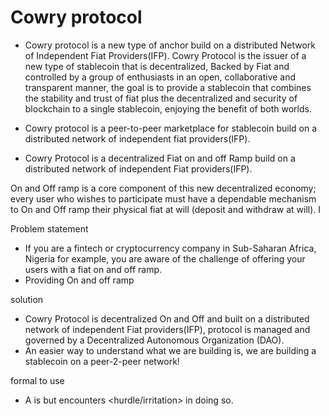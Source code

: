 # Cowry protocol


- Cowry protocol is a new type of anchor build on a distributed Network of Independent Fiat Providers(IFP). Cowry Protocol is the issuer of a new type of stablecoin that is decentralized, Backed by Fiat and controlled by a group of enthusiasts in an open, collaborative and transparent manner, the goal is to provide a stablecoin that combines the stability and trust of fiat plus the decentralized and security of blockchain to a single stablecoin, enjoying the benefit of both worlds. 

- Cowry protocol is a peer-to-peer marketplace for stablecoin build on a distributed network of independent fiat providers(IFP).

- Cowry Protocol is a decentralized Fiat on and off Ramp build on a distributed network of independent Fiat providers(IFP).


On and Off ramp is a core component of this new decentralized economy; every user who wishes to participate must have a dependable mechanism to On and Off ramp their physical fiat at will (deposit and withdraw at will). I

Problem statement
- If you are a fintech or cryptocurrency company in Sub-Saharan Africa, Nigeria for example, you are aware of the challenge of offering your users with a fiat on and off ramp.
- Providing On and off ramp 

solution
- Cowry Protocol is decentralized On and Off and built on a distributed network of independent Fiat providers(IFP), protocol is managed and governed by a Decentralized Autonomous Organization (DAO).
- An easier way to understand what we are building is, we are building a stablecoin on a peer-2-peer network!



formal to use 
- A <customer segment> is <trying to achieve> but encounters <hurdle/irritation> in doing so. 